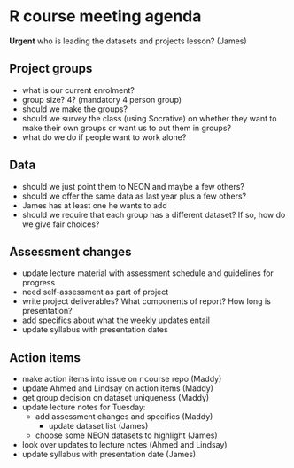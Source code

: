 # R course meeting agenda

**Urgent** who is leading the datasets and projects lesson? (James)

## Project groups
- what is our current enrolment?
- group size? 4? (mandatory 4 person group)
- should we make the groups?
- should we survey the class (using Socrative) on whether they want to make their own groups or want us to put them in groups?
- what do we do if people want to work alone?

## Data
- should we just point them to NEON and maybe a few others?
- should we offer the same data as last year plus a few others?
- James has at least one he wants to add
- should we require that each group has a different dataset? If so, how do we give fair choices?

## Assessment changes
- update lecture material with assessment schedule and guidelines for progress
- need self-assessment as part of project
- write project deliverables? What components of report? How long is presentation?
- add specifics about what the weekly updates entail
- update syllabus with presentation dates

## Action items
- make action items into issue on r course repo (Maddy)
- update Ahmed and Lindsay on action items (Maddy)
- get group decision on dataset uniqueness (Maddy)
- update lecture notes for Tuesday:
	- add assessment changes and specifics (Maddy)
        - update dataset list (James)
	- choose some NEON datasets to highlight (James)
- look over updates to lecture notes (Ahmed and Lindsay)
- update syllabus with presentation date (James)







